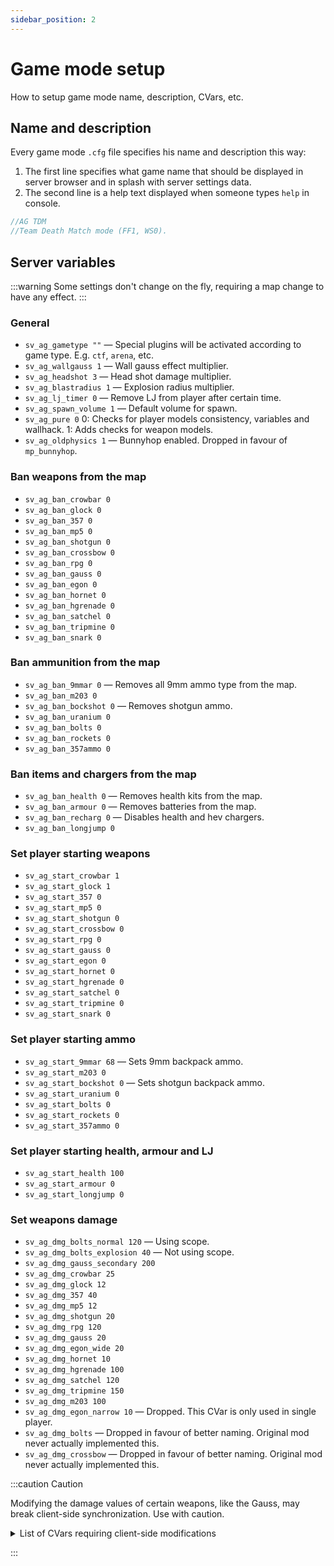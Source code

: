 ```yaml
---
sidebar_position: 2
---
```


# Game mode setup

How to setup game mode name, description, CVars, etc.

## Name and description

Every game mode `.cfg` file specifies his name and description this way:

1. The first line specifies what game name that should be displayed in server browser and in splash with server settings data.
2. The second line is a help text displayed when someone types `help` in console.

```c title="/gamemodes/tdm.cfg"
//AG TDM
//Team Death Match mode (FF1, WS0).
```

## Server variables

:::warning
Some settings don't change on the fly, requiring a map change to have any effect.
:::

### General
* `sv_ag_gametype ""` — Special plugins will be activated according to game type. E.g. `ctf`, `arena`, etc.
* `sv_ag_wallgauss 1` — Wall gauss effect multiplier.
* `sv_ag_headshot 3` — Head shot damage multiplier.
* `sv_ag_blastradius 1` — Explosion radius multiplier.
* <Badge type='planned' /> `sv_ag_lj_timer 0` — Remove LJ from player after certain time.
* <Badge type='planned' /> `sv_ag_spawn_volume 1` — Default volume for spawn.
* <Badge type='deprecated' /> `sv_ag_pure 0` 0: Checks for player models consistency, variables and wallhack. 1: Adds checks for weapon models.
* <Badge type='deprecated' /> `sv_ag_oldphysics 1` — Bunnyhop enabled. Dropped in favour of `mp_bunnyhop`.

### Ban weapons from the map
* `sv_ag_ban_crowbar 0`
* `sv_ag_ban_glock 0`
* `sv_ag_ban_357 0`
* `sv_ag_ban_mp5 0`
* `sv_ag_ban_shotgun 0`
* `sv_ag_ban_crossbow 0`
* `sv_ag_ban_rpg 0`
* `sv_ag_ban_gauss 0`
* `sv_ag_ban_egon 0`
* `sv_ag_ban_hornet 0`
* `sv_ag_ban_hgrenade 0`
* `sv_ag_ban_satchel 0`
* `sv_ag_ban_tripmine 0`
* `sv_ag_ban_snark 0`

### Ban ammunition from the map
* `sv_ag_ban_9mmar 0` —	Removes all 9mm ammo type from the map.
* `sv_ag_ban_m203 0`
* `sv_ag_ban_bockshot 0` — Removes shotgun ammo.
* `sv_ag_ban_uranium 0`
* `sv_ag_ban_bolts 0`
* `sv_ag_ban_rockets 0`
* `sv_ag_ban_357ammo 0`

### Ban items and chargers from the map
* `sv_ag_ban_health 0` — Removes health kits from the map.
* `sv_ag_ban_armour 0` — Removes batteries from the map.
* `sv_ag_ban_recharg 0` — Disables health and hev chargers.
* `sv_ag_ban_longjump 0`

### Set player starting weapons
* `sv_ag_start_crowbar 1`
* `sv_ag_start_glock 1`
* `sv_ag_start_357 0`
* `sv_ag_start_mp5 0`
* `sv_ag_start_shotgun 0`
* `sv_ag_start_crossbow 0`
* `sv_ag_start_rpg 0`
* `sv_ag_start_gauss 0`
* `sv_ag_start_egon 0`
* `sv_ag_start_hornet 0`
* `sv_ag_start_hgrenade 0`
* `sv_ag_start_satchel 0`
* `sv_ag_start_tripmine 0`
* `sv_ag_start_snark 0`

### Set player starting ammo
* `sv_ag_start_9mmar 68` — Sets 9mm backpack ammo.
* `sv_ag_start_m203 0`
* `sv_ag_start_bockshot 0` — Sets shotgun backpack ammo.
* `sv_ag_start_uranium 0`
* `sv_ag_start_bolts 0`
* `sv_ag_start_rockets 0`
* `sv_ag_start_357ammo 0`

### Set player starting health, armour and LJ
* `sv_ag_start_health 100`
* `sv_ag_start_armour 0`
* `sv_ag_start_longjump 0`

### Set weapons damage
* <Badge type='new' /> `sv_ag_dmg_bolts_normal 120` — Using scope.
* <Badge type='new' /> `sv_ag_dmg_bolts_explosion 40` — Not using scope.
* <Badge type='new' /> `sv_ag_dmg_gauss_secondary 200`
* `sv_ag_dmg_crowbar 25`
* `sv_ag_dmg_glock 12`
* `sv_ag_dmg_357 40`
* `sv_ag_dmg_mp5 12`
* `sv_ag_dmg_shotgun 20`
* `sv_ag_dmg_rpg 120`
* `sv_ag_dmg_gauss 20`
* `sv_ag_dmg_egon_wide 20`
* `sv_ag_dmg_hornet 10`
* `sv_ag_dmg_hgrenade 100`
* `sv_ag_dmg_satchel 120`
* `sv_ag_dmg_tripmine 150`
* `sv_ag_dmg_m203 100`
* <Badge type='deprecated' /> `sv_ag_dmg_egon_narrow 10` — Dropped. This CVar is only used in single player.
* <Badge type='deprecated' /> `sv_ag_dmg_bolts` — Dropped in favour of better naming. Original mod never actually implemented this.
* <Badge type='deprecated' /> `sv_ag_dmg_crossbow` — Dropped in favour of better naming. Original mod never actually implemented this.

:::caution Caution

Modifying the damage values of certain weapons, like the Gauss, may break client-side synchronization. Use with caution.

<details>
  <summary>List of CVars requiring client-side modifications</summary>
  * `sv_ag_dmg_gauss`
  * `sv_ag_dmg_gauss_secondary`
  * `sv_ag_dmg_hgrenade`
  > Note: There may be more.
</details>

:::